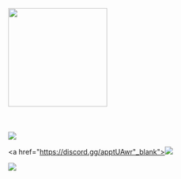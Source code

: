  <div>
   <a href="https://github.com/clayton610">
   <img height="200em" src="https://github-readme-stats.vercel.app/api?username=clayton610&show_icons=true&theme=tokyolight&include_all_commits=true&count_private=true"/>
   <br>
   <br>
 <a img height="200" width="200" src="https://cdn.jsdelivr.net/gh/devicons/devicon/icons/androidstudio/androidstudio-original-wordmark.svg" /></a>
    <a img height="100" width="100" src="https://cdn.jsdelivr.net/gh/devicons/devicon/icons/godot/godot-original-wordmark.svg" /></a>
    <a img height="100" width="100" src="https://cdn.jsdelivr.net/gh/devicons/devicon/icons/arduino/arduino-original-wordmark.svg" /></a>
            
          
          
 <br>
  <br>
 
<div> 
 <a href="https://www.linkedin.com/in/clayton-maia-barbosa-44896b236" target="_blank"><img src="https://img.shields.io/badge/-LinkedIn-%230077B5?style=for-the-badge&logo=linkedin&logoColor=white" target="_blank"></a>
 
 <a href="https://discord.gg/apptUAwr"_blank"><img src="https://img.shields.io/badge/Discord-7289DA?style=for-the-badge&logo=discord&logoColor=white" target="_blank"></a>
 
  <a href = "mailto:claytonmaia1994@gmail.com"><img src="https://img.shields.io/badge/-Gmail-%23333?style=for-the-badge&logo=gmail&logoColor=red" target="_blank"></a>
  
 

</div>
